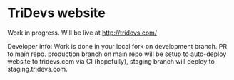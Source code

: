TriDevs website
===============

Work in progress. Will be live at http://tridevs.com/

Developer info: Work is done in your local fork on development branch. PR to main repo. production branch on main repo
will be setup to auto-deploy website to tridevs.com via CI (hopefully), staging branch will deploy to staging.tridevs.com.
